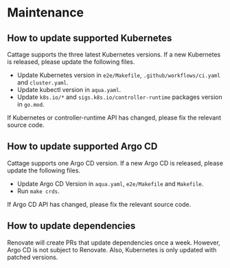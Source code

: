 # Maintenance

## How to update supported Kubernetes

Cattage supports the three latest Kubernetes versions.
If a new Kubernetes is released, please update the following files.

- Update Kubernetes version in `e2e/Makefile`, `.github/workflows/ci.yaml` and `cluster.yaml`.
- Update kubectl version in `aqua.yaml`.
- Update `k8s.io/*` and `sigs.k8s.io/controller-runtime` packages version in `go.mod`.

If Kubernetes or controller-runtime API has changed, please fix the relevant source code.

## How to update supported Argo CD

Cattage supports one Argo CD version.
If a new Argo CD is released, please update the following files.

- Update Argo CD Version in `aqua.yaml`, `e2e/Makefile` and `Makefile`.
- Run `make crds`.

If Argo CD API has changed, please fix the relevant source code.

## How to update dependencies

Renovate will create PRs that update dependencies once a week.
However, Argo CD is not subject to Renovate. Also, Kubernetes is only updated with patched versions.
